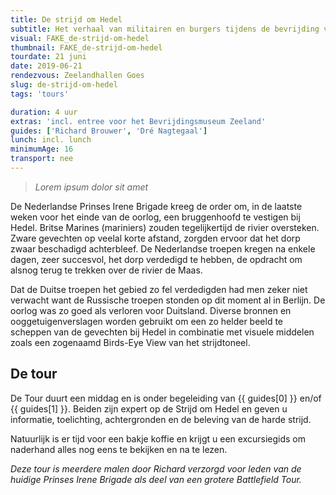 ```yaml
---
title: De strijd om Hedel
subtitle: Het verhaal van militairen en burgers tijdens de bevrijding van Hedel
visual: FAKE_de-strijd-om-hedel
thumbnail: FAKE_de-strijd-om-hedel
tourdate: 21 juni
date: 2019-06-21
rendezvous: Zeelandhallen Goes
slug: de-strijd-om-hedel
tags: 'tours'

duration: 4 uur
extras: 'incl. entree voor het Bevrijdingsmuseum Zeeland'
guides: ['Richard Brouwer', 'Dré Nagtegaal']
lunch: incl. lunch
minimumAge: 16
transport: nee
---
```

>*Lorem ipsum dolor sit amet*

De Nederlandse Prinses Irene Brigade kreeg de order om, in de laatste weken voor het einde van de oorlog, een bruggenhoofd te vestigen bij Hedel. Britse Marines (mariniers) zouden tegelijkertijd de rivier oversteken. Zware gevechten op veelal korte afstand, zorgden ervoor dat het dorp zwaar beschadigd achterbleef. De Nederlandse troepen kregen na enkele dagen, zeer succesvol, het dorp verdedigd te hebben, de opdracht om alsnog terug te trekken over de rivier de Maas.

Dat de Duitse troepen het gebied zo fel verdedigden had men zeker niet verwacht want de Russische troepen stonden op dit moment al in Berlijn. De oorlog was zo goed als verloren voor Duitsland. Diverse bronnen en ooggetuigenverslagen worden gebruikt om een zo helder beeld te scheppen van de gevechten bij Hedel in combinatie met visuele middelen zoals een zogenaamd Birds-Eye View van het strijdtoneel.

## De tour
De Tour duurt een middag en is onder begeleiding van {{ guides[0] }} en/of {{ guides[1] }}. Beiden zijn expert op de Strijd om Hedel en geven u informatie, toelichting, achtergronden en de beleving van de harde strijd.

Natuurlijk is er tijd voor een bakje koffie en krijgt u een excursiegids om naderhand alles nog eens te bekijken en na te lezen.

*Deze tour is meerdere malen door Richard verzorgd voor leden van de huidige Prinses Irene Brigade als deel van een grotere Battlefield Tour.*